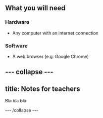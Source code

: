 ## What you will need

### Hardware

+ Any computer with an internet connection

### Software

+ A web browser (e.g. Google Chrome)


--- collapse ---
---
title: Notes for teachers
---

Bla bla bla

--- /collapse ---

